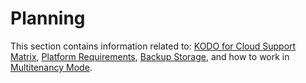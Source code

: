 # Planning

This section contains information related to: [KODO for Cloud Support Matrix](kodo-for-cloud-support-matrix/), [Platform Requirements](system-requirements.md), [Backup Storage](backup-storage.md), and how to work in [Multitenancy Mode](multitenancy-mode.md).


